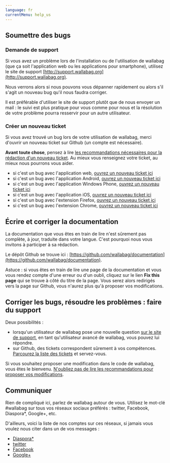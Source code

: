 ```yaml
---
language: fr
currentMenu: help_us
---
```


## Soumettre des bugs
### Demande de support
Si vous avez un problème lors de l'installation ou de l'utilisation de wallabag (que ça soit l'application web ou les applications pour smartphone), utilisez le site de support [http://support.wallabag.org](http://support.wallabag.org).

Nous verrons alors si nous pouvons vous dépanner rapidement ou alors s'il s'agit un nouveau bug qu'il nous faudra corriger.

Il est préférable d'utiliser le site de support plutôt que de nous envoyer un mail : le suivi est plus pratique pour vous comme pour nous et la résolution de votre problème pourra resservir pour un autre utilisateur. 
### Créer un nouveau ticket
Si vous avez trouvé un bug lors de votre utilisation de wallabag, merci d'ouvrir un nouveau ticket sur Github (un compte est nécessaire). 

**Avant toute chose**, pensez à lire [les recommandations nécessaires pour la rédaction d'un nouveau ticket](https://github.com/wallabag/wallabag/blob/master/CONTRIBUTING.md). Au mieux vous renseignez votre ticket, au mieux nous pourrons vous aider. 
 
* si c'est un bug avec l'application web, [ouvrez un nouveau ticket ici](https://github.com/wallabag/wallabag/issues/new)
* si c'est un bug avec l'application Android, [ouvrez un nouveau ticket ici](https://github.com/wallabag/android-app/issues/new)
* si c'est un bug avec l'application Windows Phone, [ouvrez un nouveau ticket ici](https://github.com/wallabag/windowsphone-app)
* si c'est un bug avec l'application iOS, [ouvrez un nouveau ticket ici](https://github.com/wallabag/ios-app/issues/new)
* si c'est un bug avec l'extension Firefox, [ouvrez un nouveau ticket ici](https://github.com/wallabag/firefox-ext/issues/new)
* si c'est un bug avec l'extension Chrome, [ouvrez un nouveau ticket ici](https://github.com/wallabag/chrome-ext/issues/new)

## Écrire et corriger la documentation
La documentation que vous êtes en train de lire n'est sûrement pas complète, à jour, traduite dans votre langue. C'est pourquoi nous vous invitons à participer à sa rédaction. 

Le dépôt Github se trouve ici : [https://github.com/wallabag/documentation](https://github.com/wallabag/documentation).

Astuce : si vous êtes en train de lire une page de la documentation et vous vous rendez compte d'une erreur ou d'un oubli, cliquez sur le lien **Fix this page** qui se trouve à côté du titre de la page. Vous serez alors redirigés vers la page sur Github, vous n'aurez plus qu'à proposer vos modifications. 
## Corriger les bugs, résoudre les problèmes : faire du support
Deux possibilités : 
* lorsqu'un utilisateur de wallabag pose une nouvelle question [sur le site de support](http://support.wallabag.org), en tant qu'utilisateur avancé de wallabag, vous pouvez lui répondre. 
* sur Github, des tickets correspondent sûrement à vos compétences. [Parcourez la liste des tickets](https://github.com/wallabag/wallabag/issues) et servez-vous. 

Si vous souhaitez proposer une modification dans le code de wallabag, vous êtes le bienvenu. [N'oubliez pas de lire les recommandations pour proposer vos modifications](https://github.com/wallabag/wallabag/blob/master/CONTRIBUTING.md).
## Communiquer
Rien de compliqué ici, parlez de wallabag autour de vous. Utilisez le mot-clé #wallabag sur tous vos réseaux sociaux préférés : twitter, Facebook, Diaspora*, Google+, etc. 

D'ailleurs, voici la liste de nos comptes sur ces réseaux, si jamais vous voulez nous citer dans un de vos messages : 
* [Diaspora*](https://framasphere.org/people/2335ff202f920132196e2a0000053625)
* [twitter](https:/twitter.com/wallabagapp)
* [Facebook](https://www.facebook.com/wallabag)
* [Google+](https://plus.google.com/+WallabagOrg/)

